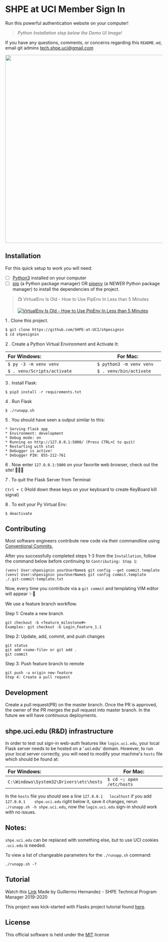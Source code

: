 # SHPE at UCI Member Sign In

Run this powerful authentication website on your computer!  
> *Python Installation step below the Demo UI Image!*

If you have any questions, comments, or concerns regarding this `README.md`, email git admins
 [tech.shpe.uci@gmail.com](mailto:tech.shpe.uci@gmail.com?Subject=Github%20README%20Help&Body=Greetings%20Tech%20PM,)



<img src="https://github.com/SHPE-at-UCI/shpesignin/blob/master/images/demo.png" width="600" height="600" />

## Installation

For this quick setup to work you will need:
- [ ] [Python3](https://www.python.org/downloads/) installed on your computer
- [ ] [pip](https://pip.pypa.io/en/stable/) (a Python package manager) OR [pipenv](https://pypi.org/project/pipenv/) (a NEWER Python package manager) to install the dependencies of the project.

> 📺 VirtualEnv Is Old - How to Use PipEnv In Less than 5 Minutes
> 
> [![VirtualEnv Is Old - How to Use PipEnv In Less than 5 Minutes](https://img.youtube.com/vi/zDYL22QNiWk/0.jpg)](https://www.youtube.com/watch?v=ArDT5NsROMk)


1 . Clone this project.

```bash
$ git clone https://github.com/SHPE-at-UCI/shpesignin
$ cd shpesignin
```

2 . Create a Python Virtual Environment and Activate It:

|For Windows:                            | For Mac:                      |
|:---------------------------------------|-------------------------------|
|```$ py -3 -m venv venv             ``` | ```$ python3 -m venv venv  ```|
|```$ . venv/Scripts/activate        ``` | ```$ . venv/bin/activate  ``` |

3 . Install Flask:

```$ pip3 install -r requirements.txt``` 

4 . Run Flask 
```
$ ./runapp.sh
```

5 . You should have seen a output similar to this:

```
* Serving Flask app
* Environment: development
* Debug mode: on
* Running on http://127.0.0.1:5000/ (Press CTRL+C to quit)
* Restarting with stat
* Debugger is active!
* Debugger PIN: 855-212-761
```
6 . Now enter ```127.0.0.1:5000``` on your favorite web browser, check out the site! 🤩🤓🌐

7 . To quit the Flask Server from Terminal:

```Ctrl + C```  (Hold down these keys on your keyboard to create KeyBoard kill signal) 

8 . To exit your Py Virtual Env:

```$ deactivate ```

## Contributing

Most software engineers contribute new code via their commandline using [Conventional Commits](https://www.conventionalcommits.org/en/v1.0.0/), 

After you successfully completed steps 1-3 from the `Installation`, follow the command below before continuing to `Contributing: Step 1`:

```
(venv) User:shpesignin yourUserName$ git config --get commit.template
(venv) User:shpesignin yourUserName$ git config commit.template ./.git-commit-template.txt
```
Now, every time you contribute via a `git commit` and templating VIM editor will appear ✨🍰

We use a feature branch workflow.

Step 1: Create a new branch

```
git checkout -b <feature_milestone#>
Examples: git checkout -b Login_Feature_1.1
```

Step 2: Update, add, commit, and push changes

```
git status
git add <some-file> or git add .
git commit
```

Step 3: Push feature branch to remote

```
git push -u origin new-feature
Step 4: Create a pull request
```

## Development

Create a pull request(PR) on the master branch.
Once the PR is approved, the owner of the PR merges the pull request into master branch.
In the future we will have continuous deployments.

## shpe.uci.edu (R&D) infrastructure

In order to test out sign-in web-auth features like `login.uci.edu`, your local Flask server needs to be hosted on a
'.uci.edu' domain. However, to run your local server correctly, you will need to modify your machine's `hosts` file
which should be found at: 

|For Windows:                                | For Mac:                      |
|:-------------------------------------------|-------------------------------|
|```C:\Windows\System32\Drivers\etc\hosts``` | ```$ cd ~; open /etc/hosts ```|

    
In the `hosts` file you should see a line `127.0.0.1   localhost` if you add `127.0.0.1    shpe.uci.edu` right below it,
save it changes, rerun `./runapp.sh -h shpe.uci.edu`, now the `login.uci.edu` sign-in should work with no issues. 

## Notes: 
`shpe.uci.edu` can be replaced with something else, but to use UCI cookies `.uci.edu` is needed.

To view a list of changeable parameters for the `./runapp.sh` command:
```
./runapp.sh -?
```

## Tutorial
Watch this [Link](https://www.youtube.com/watch?v=T0Ml5WnQbJY&feature=youtu.be)
Made by Guillermo Hernandez - SHPE Technical Program Manager 2019-2020

This project was kick-started with Flasks project tutorial found [here](http://flask.palletsprojects.com/en/1.1.x/tutorial/).


## License
This official software is held under the [MIT](https://choosealicense.com/licenses/mit/) license
